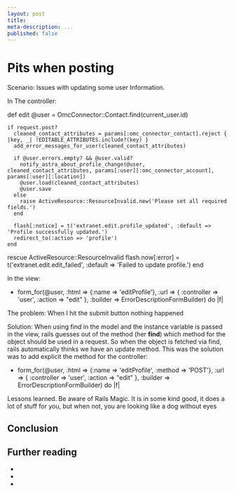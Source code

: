 ```yaml
---
layout: post
title:
meta-description: ...
published: false
---
```

# Pits when posting
Scenario: Issues with updating some user Information.

In The controller:

def edit
    @user = OmcConnector::Contact.find(current_user.id)

    if request.post?
      cleaned_contact_attributes = params[:omc_connector_contact].reject { |key, _| !EDITABLE_ATTRIBUTES.include?(key) }
      add_error_messages_for_user(cleaned_contact_attributes)

      if @user.errors.empty? && @user.valid?
        notify_astra_about_profile_change(@user, cleaned_contact_attributes, params[:user][:omc_connector_account], params[:user][:location])
        @user.load(cleaned_contact_attributes)
        @user.save
      else
        raise ActiveResource::ResourceInvalid.new('Please set all required fields.')
      end

      flash[:notice] = t('extranet.edit.profile_updated', :default => 'Profile successfully updated.')
      redirect_to(:action => 'profile')
    end
  rescue ActiveResource::ResourceInvalid
    flash.now[:error] = t('extranet.edit.edit_failed', :default => 'Failed to update profile.')
  end


In the view:

- form_for(@user, :html => {:name => 'editProfile'}, :url => { :controller => 'user', :action => "edit" }, :builder => ErrorDescriptionFormBuilder) do |f|


The problem: When I hit the submit button nothing happened

Solution: When using find in the model and the instance variable is passed in the view, rails guesses out of the method (her __find__) which method for the object should be used in a request. So when the object is fetched via find, rails automatically thinks we have an update method. This was the solution was to add explicit the method for the controller:

- form_for(@user, :html => {:name => 'editProfile', :method => 'POST'}, :url => { :controller => 'user', :action => "edit" }, :builder => ErrorDescriptionFormBuilder) do |f|


Lessons learned. Be aware of Rails Magic. It is in some kind good, it does a lot of stuff for you, but when not, you are looking like a dog without eyes


## Conclusion

## Further reading

-
-
-


